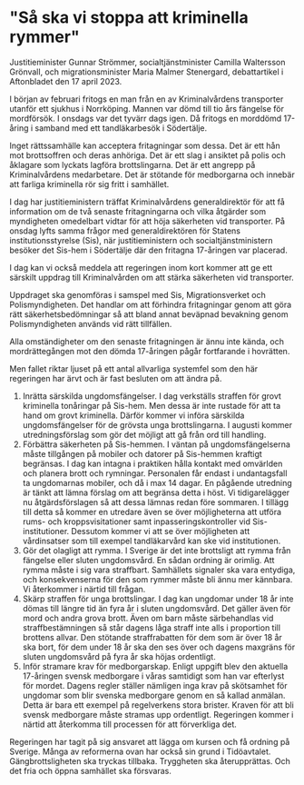 # "Så ska vi stoppa att kriminella rymmer"

Justitieminister Gunnar Strömmer, socialtjänstminister Camilla Waltersson Grönvall, och migrationsminister Maria Malmer Stenergard, debattartikel i Aftonbladet den 17 april 2023\.


I början av februari fritogs en man från en av Kriminalvårdens transporter utanför ett sjukhus i Norrköping. Mannen var dömd till tio års fängelse för mordförsök. I onsdags var det tyvärr dags igen. Då fritogs en morddömd 17\-åring i samband med ett tandläkarbesök i Södertälje.

Inget rättssamhälle kan acceptera fritagningar som dessa. Det är ett hån mot brottsoffren och deras anhöriga. Det är ett slag i ansiktet på polis och åklagare som lyckats lagföra brottslingarna. Det är ett angrepp på Kriminalvårdens medarbetare. Det är stötande för medborgarna och innebär att farliga kriminella rör sig fritt i samhället.

I dag har justitieministern träffat Kriminalvårdens generaldirektör för att få information om de två senaste fritagningarna och vilka åtgärder som myndigheten omedelbart vidtar för att höja säkerheten vid transporter. På onsdag lyfts samma frågor med generaldirektören för Statens institutionsstyrelse (Sis), när justitieministern och socialtjänstministern besöker det Sis\-hem i Södertälje där den fritagna 17\-åringen var placerad.

I dag kan vi också meddela att regeringen inom kort kommer att ge ett särskilt uppdrag till Kriminalvården om att stärka säkerheten vid transporter.

Uppdraget ska genomföras i samspel med Sis, Migrationsverket och Polismyndigheten. Det handlar om att förhindra fritagningar genom att göra rätt säkerhetsbedömningar så att bland annat beväpnad bevakning genom Polismyndigheten används vid rätt tillfällen.

Alla omständigheter om den senaste fritagningen är ännu inte kända, och mordrättegången mot den dömda 17\-åringen pågår fortfarande i hovrätten.

Men fallet riktar ljuset på ett antal allvarliga systemfel som den här regeringen har ärvt och är fast besluten om att ändra på.

1. Inrätta särskilda ungdomsfängelser. I dag verkställs straffen för grovt kriminella tonåringar på Sis\-hem. Men dessa är inte rustade för att ta hand om grovt kriminella. Därför kommer vi införa särskilda ungdomsfängelser för de grövsta unga brottslingarna. I augusti kommer utredningsförslag som gör det möjligt att gå från ord till handling.
2. Förbättra säkerheten på Sis\-hemmen. I väntan på ungdomsfängelserna måste tillgången på mobiler och datorer på Sis\-hemmen kraftigt begränsas. I dag kan intagna i praktiken hålla kontakt med omvärlden och planera brott och rymningar. Personalen får endast i undantagsfall ta ungdomarnas mobiler, och då i max 14 dagar.
En pågående utredning är tänkt att lämna förslag om att begränsa detta i höst. Vi tidigarelägger nu åtgärdsförslagen så att dessa lämnas redan före sommaren. I tillägg till detta så kommer en utredare även se över möjligheterna att utföra rums\- och kroppsvisitationer samt inpasseringskontroller vid Sis\-institutioner. Dessutom kommer vi att se över möjligheten att vårdinsatser som till exempel tandläkarvård kan ske vid institutionen.
3. Gör det olagligt att rymma. I Sverige är det inte brottsligt att rymma från fängelse eller sluten ungdomsvård. En sådan ordning är orimlig. Att rymma måste i sig vara straffbart. Samhällets signaler ska vara entydiga, och konsekvenserna för den som rymmer måste bli ännu mer kännbara. Vi återkommer i närtid till frågan.
4. Skärp straffen för unga brottslingar. I dag kan ungdomar under 18 år inte dömas till längre tid än fyra år i sluten ungdomsvård. Det gäller även för mord och andra grova brott. Även om barn måste särbehandlas vid straffbestämningen så står dagens låga straff inte alls i proportion till brottens allvar. Den stötande straffrabatten för dem som är över 18 år ska bort, för dem under 18 år ska den ses över och dagens maxgräns för sluten ungdomsvård på fyra år ska höjas ordentligt.
5. Inför stramare krav för medborgarskap. Enligt uppgift blev den aktuella 17\-åringen svensk medborgare i våras samtidigt som han var efterlyst för mordet. Dagens regler ställer nämligen inga krav på skötsamhet för ungdomar som blir svenska medborgare genom en så kallad anmälan. Detta är bara ett exempel på regelverkens stora brister. Kraven för att bli svensk medborgare måste stramas upp ordentligt. Regeringen kommer i närtid att återkomma till processen för att förverkliga det.

Regeringen har tagit på sig ansvaret att lägga om kursen och få ordning på Sverige. Många av reformerna ovan har också sin grund i Tidöavtalet. Gängbrottsligheten ska tryckas tillbaka. Tryggheten ska återupprättas. Och det fria och öppna samhället ska försvaras.
